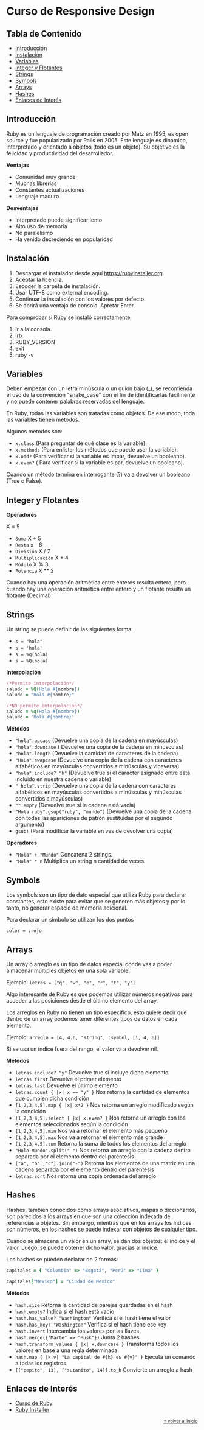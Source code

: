 # Curso de Responsive Design<!-- omit in toc -->

## Tabla de Contenido<!-- omit in toc -->
- [Introducción](#introducción)
- [Instalación](#instalación)
- [Variables](#variables)
- [Integer y Flotantes](#integer-y-flotantes)
- [Strings](#strings)
- [Symbols](#symbols)
- [Arrays](#arrays)
- [Hashes](#hashes)
- [Enlaces de Interés](#enlaces-de-interés)

## Introducción

Ruby es un lenguaje de programación creado por Matz en 1995, es open source y fue popularizado por Rails en 2005. Este lenguaje es dinámico, interpretado y orientado a objetos (todo es un objeto). Su objetivo es la felicidad y productividad del desarrollador.

**Ventajas**

* Comunidad muy grande
* Muchas librerías
* Constantes actualizaciones
* Lenguaje maduro

**Desventajas**

* Interpretado puede significar lento
* Alto uso de memoria
* No paralelismo
* Ha venido decreciendo en popularidad

## Instalación

1. Descargar el instalador desde aquí https://rubyinstaller.org.
2. Aceptar la licencia.
3. Escoger la carpeta de instalación.
4. Usar UTF-8 como external encoding.
5. Continuar la instalación con los valores por defecto.
6. Se abrirá una ventaja de consola. Apretar Enter.

Para comprobar si Ruby se instaló correctamente:
1. Ir a la consola.
2. irb
3. RUBY_VERSION 
4. exit
5. ruby -v

## Variables

Deben empezar con un letra minúscula o un guión bajo (_), se recomienda el uso de la convención "snake_case" con el fin de identificarlas fácilmente y no puede contener palabras reservadas del lenguaje.

En Ruby, todas las variables son tratadas como objetos. De ese modo, toda las variables tienen métodos.

Algunos métodos son:

* `x.class` (Para preguntar de qué clase es la variable).
* `x.methods` (Para enlistar los métodos que puede usar la variable).
* `x.odd?` (Para verificar si la variable es impar, devuelve un booleano).
* `x.even?` ( Para verificar si la variable es par, devuelve un booleano).

Cuando un método termina en interrogante (?) va a devolver un booleano (True o False).

## Integer y Flotantes

**Operadores**

X = 5

* `Suma` X + 5
* `Resta` x - 6
* `División` X / 7
* `Multiplicación` X * 4
* `Módulo` X % 3
* `Potencia` X ** 2

Cuando hay una operación aritmética entre enteros resulta entero, pero cuando hay una operación aritmética entre entero y un flotante resulta un flotante (Decimal).

## Strings

Un string se puede definir de las siguientes forma:

* `s = "hola"`
* `s = 'hola'`
* `s = %q(hola)`
* `s = %Q(hola)`

**Interpolación**

```ruby
/*Permite interpolación*/
saludo = %Q(Hola #{nombre})
saludo = "Hola #{nombre}"

/*NO permite interpolación*/
saludo = %q(Hola #{nombre})
saludo = 'Hola #{nombre}'
```

**Métodos**

* `"hola".upcase` (Devuelve una copia de la cadena en mayúsculas)
* `"hola".downcase` ( Devuelve una copia de la cadena en minusculas)
* `"hola".length` (Devuelve la cantidad de caracteres de la cadena)
* `"HoLa".swapcase` (Devuelve una copia de la cadena con caracteres alfabéticos en mayúsculas convertidos a minúsculas y viceversa)
* `"hola".include? "h"` (Devuelve true si el carácter asignado entre está incluido en nuestra cadena o variable)
* `" hola".strip` (Devuelve una copia de la cadena con caracteres alfabéticos en mayúsculas convertidos a minúsculas y minúsculas convertidos a mayúsculas)
* `"".empty` (Devuelve true si la cadena está vacia)
* `"Hola ruby".gsup("ruby", "mundo")` (Devuelve una copia de la cadena con todas las apariciones de patrón sustituidas por el segundo argumento)
* `gsub!` (Para modificar la variable en ves de devolver una copia)

**Operadores**

* `"Hola" + "Mundo"` Concatena 2 strings.
* `"Hola" * n` Multiplica un string n cantidad de veces.

## Symbols

Los symbols son un tipo de dato especial que utiliza Ruby para declarar constantes, esto existe para evitar que se generen más objetos y por lo tanto, no generar espacio de memoria adicional.

Para declarar un símbolo se utilizan los dos puntos

`color = :rojo`

## Arrays

Un array o arreglo es un tipo de datos especial donde vas a poder almacenar múltiples objetos en una sola variable.

Ejemplo:
`letras = ["q", "w", "e", "r", "t", "y"]`

Algo interesante de Ruby es que podemos utilizar números negativos para acceder a las posiciones desde el último elemento del array.

Los arreglos en Ruby no tienen un tipo específico, esto quiere decir que dentro de un array podemos tener diferentes tipos de datos en cada elemento.

Ejemplo:
`arreglo = [4, 4.6, "string", :symbol, [1, 4, 6]]`

Si se usa un índice fuera del rango, el valor va a devolver nil.

**Métodos**

* `letras.include? "y"` Devuelve true si incluye dicho elemento
* `letras.first` Devuelve el primer elemento
* `letras.last` Devuelve el último elemento
* `letras.count { |x| x == "y" }` Nos retorna la cantidad de elementos que cumplen dicha condición
* `[1,2,3,4,5].map { |x| x*2 }` Nos retorna un arreglo modificado según la condición
* `[1,2,3,4,5].select { |x| x.even? }` Nos retorna un arreglo con los elementos seleccionados según la condición
* `[1,2,3,4,5].min` Nos va a retornar el elemento más pequeño
* `[1,2,3,4,5].max` Nos va a retornar el elemento más grande
* `[1,2,3,4,5].sum` Retorna la suma de todos los elementos del arreglo
* `"Hola Mundo".split(" ")` Nos retorna un arreglo con la cadena dentro separada por el elemento dentro del paréntesis
* `["a", "b" ,"c"].join("-")` Retorna los elementos de una matriz en una cadena separada por el elemento dentro del paréntesis
* `letras.sort` Nos retorna una copia ordenada del arreglo

## Hashes

Hashes, también conocidos como arrays asociativos, mapas o diccionarios, son parecidos a los arrays en que son una colección indexada de referencias a objetos. Sin embargo, mientras que en los arrays los índices son números, en los hashes se puede indexar con objetos de cualquier tipo.

Cuando se almacena un valor en un array, se dan dos objetos: el índice y el valor. Luego, se puede obtener dicho valor, gracias al índice.

Los hashes se pueden declarar de 2 formas:

````ruby
capitales = { "Colombia" => "Bogotá", "Perú" => "Lima" }

capitales["Mexico"] = "Ciudad de Mexico"
````

**Métodos**

* `hash.size` Retorna la cantidad de parejas guardadas en el hash
* `hash.empty?` Indica si el hash está vacío
* `hash.has_value? "Washington"` Verifica si el hash tiene el valor
* `hash.has_key? "Washington"` Verifica si el hash tiene ese key
* `hash.invert` Intercambia los valores por las llaves
* `hash.merge({"Marte" => "Musk"})` Junta 2 hashes
* `hash.transform_values { |x| x.downcase }` Transforma todos los valores en base a una regla determinada
* `hash.map { |k,v| "La capital de #{k} es #{v}" }` Ejecuta un comando a todas los registros
* `[["pepito", 13], ["sutanito", 14]].to_h` Convierte un arreglo a hash

## Enlaces de Interés
* [Curso de Ruby](https://platzi.com/clases/ruby/)
* [Ruby Installer](https://rubyinstaller.org)

<div align="right">
  <small><a href="#tabla-de-contenido">🡡 volver al inicio</a></small>
</div>